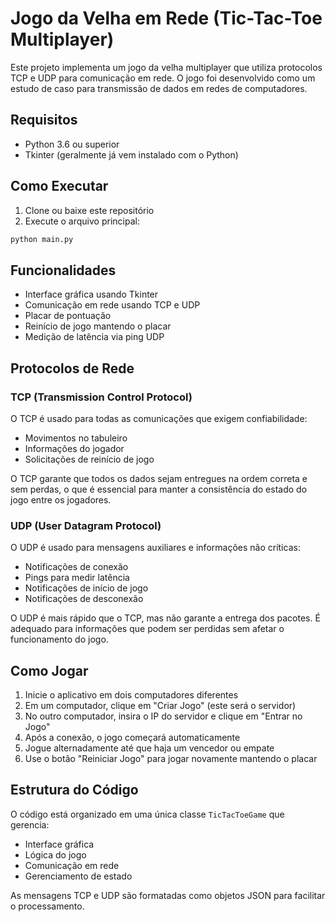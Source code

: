 # Jogo da Velha em Rede (Tic-Tac-Toe Multiplayer)

Este projeto implementa um jogo da velha multiplayer que utiliza protocolos TCP e UDP para comunicação em rede. O jogo foi desenvolvido como um estudo de caso para transmissão de dados em redes de computadores.

## Requisitos

- Python 3.6 ou superior
- Tkinter (geralmente já vem instalado com o Python)

## Como Executar

1. Clone ou baixe este repositório
2. Execute o arquivo principal:
   
```python
python main.py
```

## Funcionalidades

- Interface gráfica usando Tkinter
- Comunicação em rede usando TCP e UDP
- Placar de pontuação
- Reinício de jogo mantendo o placar
- Medição de latência via ping UDP

## Protocolos de Rede

### TCP (Transmission Control Protocol)

O TCP é usado para todas as comunicações que exigem confiabilidade:
- Movimentos no tabuleiro
- Informações do jogador
- Solicitações de reinício de jogo

O TCP garante que todos os dados sejam entregues na ordem correta e sem perdas, o que é essencial para manter a consistência do estado do jogo entre os jogadores.

### UDP (User Datagram Protocol)

O UDP é usado para mensagens auxiliares e informações não críticas:
- Notificações de conexão
- Pings para medir latência
- Notificações de início de jogo
- Notificações de desconexão

O UDP é mais rápido que o TCP, mas não garante a entrega dos pacotes. É adequado para informações que podem ser perdidas sem afetar o funcionamento do jogo.

## Como Jogar

1. Inicie o aplicativo em dois computadores diferentes
2. Em um computador, clique em "Criar Jogo" (este será o servidor)
3. No outro computador, insira o IP do servidor e clique em "Entrar no Jogo"
4. Após a conexão, o jogo começará automaticamente
5. Jogue alternadamente até que haja um vencedor ou empate
6. Use o botão "Reiniciar Jogo" para jogar novamente mantendo o placar

## Estrutura do Código

O código está organizado em uma única classe `TicTacToeGame` que gerencia:
- Interface gráfica
- Lógica do jogo
- Comunicação em rede
- Gerenciamento de estado

As mensagens TCP e UDP são formatadas como objetos JSON para facilitar o processamento.
